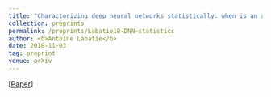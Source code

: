 ```yaml
---
title: "Characterizing deep neural networks statistically: when is an architecture pathological or well-behaved ?"
collection: preprints
permalink: /preprints/Labatie18-DNN-statistics
author: <b>Antoine Labatie</b>
date: 2018-11-03
tag: preprint
venue: arXiv
---
```


[[Paper](/files/Labatie18-DNN-statistics.pdf)]
<br>
<br>

